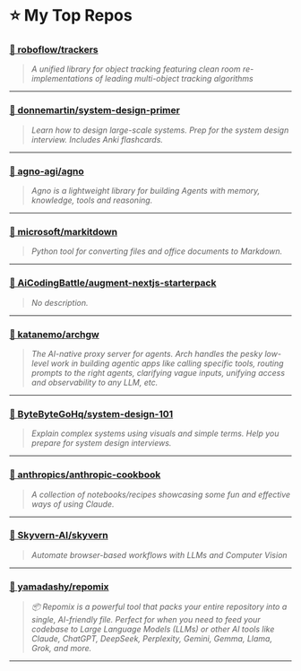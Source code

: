 # ⭐ My Top Repos

### [📌 roboflow/trackers](https://github.com/roboflow/trackers)
> _A unified library for object tracking featuring clean room re-implementations of leading multi-object tracking algorithms_

---

### [📌 donnemartin/system-design-primer](https://github.com/donnemartin/system-design-primer)
> _Learn how to design large-scale systems. Prep for the system design interview.  Includes Anki flashcards._

---

### [📌 agno-agi/agno](https://github.com/agno-agi/agno)
> _Agno is a lightweight library for building Agents with memory, knowledge, tools and reasoning._

---

### [📌 microsoft/markitdown](https://github.com/microsoft/markitdown)
> _Python tool for converting files and office documents to Markdown._

---

### [📌 AiCodingBattle/augment-nextjs-starterpack](https://github.com/AiCodingBattle/augment-nextjs-starterpack)
> _No description._

---

### [📌 katanemo/archgw](https://github.com/katanemo/archgw)
> _The AI-native proxy server for agents. Arch handles the pesky low-level work in building agentic apps like calling specific tools, routing prompts to the right agents, clarifying vague inputs, unifying access and observability to any LLM, etc._

---

### [📌 ByteByteGoHq/system-design-101](https://github.com/ByteByteGoHq/system-design-101)
> _Explain complex systems using visuals and simple terms. Help you prepare for system design interviews._

---

### [📌 anthropics/anthropic-cookbook](https://github.com/anthropics/anthropic-cookbook)
> _A collection of notebooks/recipes showcasing some fun and effective ways of using Claude._

---

### [📌 Skyvern-AI/skyvern](https://github.com/Skyvern-AI/skyvern)
> _Automate browser-based workflows with LLMs and Computer Vision_

---

### [📌 yamadashy/repomix](https://github.com/yamadashy/repomix)
> _📦 Repomix is a powerful tool that packs your entire repository into a single, AI-friendly file. Perfect for when you need to feed your codebase to Large Language Models (LLMs) or other AI tools like Claude, ChatGPT, DeepSeek, Perplexity, Gemini, Gemma, Llama, Grok, and more._

---

